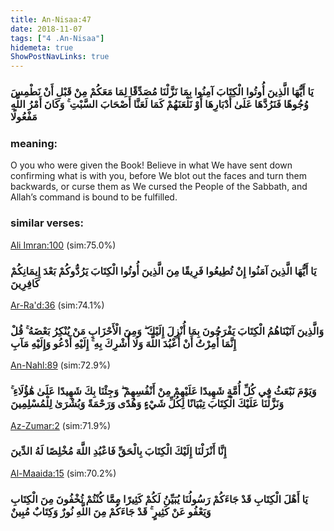 ```yaml
---
title: An-Nisaa:47
date: 2018-11-07
tags: ["4 .An-Nisaa"]
hidemeta: true 
ShowPostNavLinks: true 
---
```

### يَا أَيُّهَا الَّذِينَ أُوتُوا الْكِتَابَ آمِنُوا بِمَا نَزَّلْنَا مُصَدِّقًا لِمَا مَعَكُمْ مِنْ قَبْلِ أَنْ نَطْمِسَ وُجُوهًا فَنَرُدَّهَا عَلَىٰ أَدْبَارِهَا أَوْ نَلْعَنَهُمْ كَمَا لَعَنَّا أَصْحَابَ السَّبْتِ ۚ وَكَانَ أَمْرُ اللَّهِ مَفْعُولًا
### meaning: 
O you who were given the Book! Believe in what We have sent down confirming what is with you, before We blot out the faces and turn them backwards, or curse them as We cursed the People of the Sabbath, and Allah’s command is bound to be fulfilled.
### similar verses: 

[Ali Imran:100](/3/100) (sim:75.0%)

### يَا أَيُّهَا الَّذِينَ آمَنُوا إِنْ تُطِيعُوا فَرِيقًا مِنَ الَّذِينَ أُوتُوا الْكِتَابَ يَرُدُّوكُمْ بَعْدَ إِيمَانِكُمْ كَافِرِينَ

[Ar-Ra'd:36](/13/36) (sim:74.1%)

### وَالَّذِينَ آتَيْنَاهُمُ الْكِتَابَ يَفْرَحُونَ بِمَا أُنْزِلَ إِلَيْكَ ۖ وَمِنَ الْأَحْزَابِ مَنْ يُنْكِرُ بَعْضَهُ ۚ قُلْ إِنَّمَا أُمِرْتُ أَنْ أَعْبُدَ اللَّهَ وَلَا أُشْرِكَ بِهِ ۚ إِلَيْهِ أَدْعُو وَإِلَيْهِ مَآبِ

[An-Nahl:89](/16/89) (sim:72.9%)

### وَيَوْمَ نَبْعَثُ فِي كُلِّ أُمَّةٍ شَهِيدًا عَلَيْهِمْ مِنْ أَنْفُسِهِمْ ۖ وَجِئْنَا بِكَ شَهِيدًا عَلَىٰ هَٰؤُلَاءِ ۚ وَنَزَّلْنَا عَلَيْكَ الْكِتَابَ تِبْيَانًا لِكُلِّ شَيْءٍ وَهُدًى وَرَحْمَةً وَبُشْرَىٰ لِلْمُسْلِمِينَ

[Az-Zumar:2](/39/2) (sim:71.9%)

### إِنَّا أَنْزَلْنَا إِلَيْكَ الْكِتَابَ بِالْحَقِّ فَاعْبُدِ اللَّهَ مُخْلِصًا لَهُ الدِّينَ

[Al-Maaida:15](/5/15) (sim:70.2%)

### يَا أَهْلَ الْكِتَابِ قَدْ جَاءَكُمْ رَسُولُنَا يُبَيِّنُ لَكُمْ كَثِيرًا مِمَّا كُنْتُمْ تُخْفُونَ مِنَ الْكِتَابِ وَيَعْفُو عَنْ كَثِيرٍ ۚ قَدْ جَاءَكُمْ مِنَ اللَّهِ نُورٌ وَكِتَابٌ مُبِينٌ
